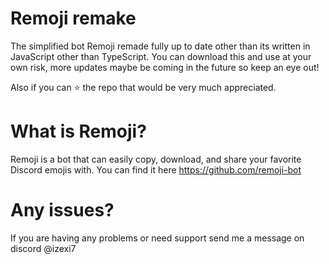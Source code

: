 # Remoji remake
The simplified bot Remoji remade fully up to date other than its written in JavaScript other than TypeScript. You can download this and use at your own risk, more updates maybe be coming in the future so keep an eye out!

Also if you can ⭐ the repo that would be very much appreciated.
# What is Remoji?
Remoji is a bot that can easily copy, download, and share your favorite Discord emojis with. You can find it here https://github.com/remoji-bot
# Any issues?
If you are having any problems or need support send me a message on discord @izexi7
